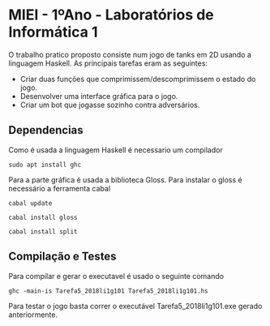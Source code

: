 # MIEI - 1ºAno - Laboratórios de Informática 1

O trabalho pratico proposto consiste num jogo de tanks em 2D usando a linguagem Haskell. As principais tarefas eram as seguintes:

* Criar duas funções que comprimissem/descomprimissem o estado do jogo.
* Desenvolver uma interface gráfica para o jogo.
* Criar um bot que jogasse sozinho contra adversários.

## Dependencias

Como é usada a linguagem Haskell é necessario um compilador
```
sudo apt install ghc
```

Para a parte gráfica é usada a biblioteca Gloss. Para instalar o gloss é necessário a ferramenta cabal

```
cabal update
```

```
cabal install gloss
```

```
cabal install split
```


## Compilação e Testes

Para compilar e gerar o executavel é usado o seguinte comando

```
ghc -main-is Tarefa5_2018li1g101 Tarefa5_2018li1g101.hs
```

Para testar o jogo basta correr o executável Tarefa5_2018li1g101.exe gerado anteriormente.